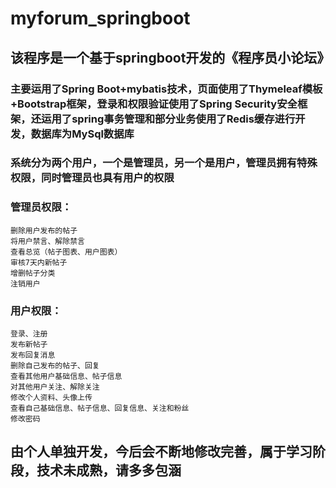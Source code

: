 # myforum_springboot  

## 该程序是一个基于springboot开发的《程序员小论坛》  

### 主要运用了Spring Boot+mybatis技术，页面使用了Thymeleaf模板+Bootstrap框架，登录和权限验证使用了Spring Security安全框架，还运用了spring事务管理和部分业务使用了Redis缓存进行开发，数据库为MySql数据库  

### 系统分为两个用户，一个是管理员，另一个是用户，管理员拥有特殊权限，同时管理员也具有用户的权限  

  ### 管理员权限：  
  
    删除用户发布的帖子  
    将用户禁言、解除禁言  
    查看总览（帖子图表、用户图表）  
    审核7天内新帖子  
    增删帖子分类  
    注销用户  
    
  ### 用户权限： 
  
    登录、注册  
    发布新帖子  
    发布回复消息  
    删除自己发布的帖子、回复  
    查看其他用户基础信息、帖子信息  
    对其他用户关注、解除关注  
    修改个人资料、头像上传  
    查看自己基础信息、帖子信息、回复信息、关注和粉丝  
    修改密码  

## 由个人单独开发，今后会不断地修改完善，属于学习阶段，技术未成熟，请多多包涵
